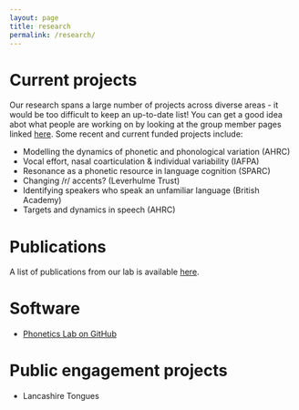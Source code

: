 ```yaml
---
layout: page
title: research
permalink: /research/
---
```



# Current projects

Our research spans a large number of projects across diverse areas - it would be too difficult to keep an up-to-date list! You can get a good idea abot what people are working on by looking at the group member pages linked [here](people.md). Some recent and current funded projects include:

* Modelling the dynamics of phonetic and phonological variation (AHRC)
* Vocal effort, nasal coarticulation & individual variability (IAFPA)
* Resonance as a phonetic resource in language cognition (SPARC)
* Changing /r/ accents? (Leverhulme Trust)
* Identifying speakers who speak an unfamiliar language (British Academy)
* Targets and dynamics in speech (AHRC)


# Publications

A list of publications from our lab is available [here](http://www.research.lancs.ac.uk/portal/en/organisations/phonetics-lab/publications.html).


# Software 

* [Phonetics Lab on GitHub](https://github.com/phoneticslab)


# Public engagement projects

* Lancashire Tongues

